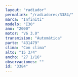 ```yaml
---
layout: "radiador"
permalink: "/radiadores/3384/"
marca: "Infiniti"
modelo: "I30"
ano: "2000"
motor: "V6 3.0"
transmision: "Automática"
parte: "431479"
clima: "Con clima"
alto: "15 3/4"
ancho: "27 1/16"
observaciones: ""
id: "3384"
---
```


